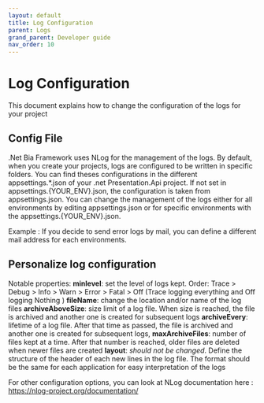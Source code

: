 ```yaml
---
layout: default
title: Log Configuration
parent: Logs
grand_parent: Developer guide
nav_order: 10
---
```


# Log Configuration
This document explains how to change the configuration of the logs for your project 

## Config File
.Net Bia Framework uses NLog for the management of the logs.
By default, when you create your projects, logs are configured to be written in specific folders. You can find theses configurations in the different appsettings.*.json of your .net Presentation.Api project.
If not set in appsettings.{YOUR_ENV}.json, the configuration is taken from appsettings.json.
You can change the management of the logs either for all environments by editing appsettings.json or for specific environments with the appsettings.{YOUR_ENV}.json.

Example : If you decide to send error logs by mail, you can define a different mail address for each environments.

## Personalize log configuration
Notable properties:
**minlevel**: set the level of logs kept. Order: Trace > Debug > Info > Warn > Error > Fatal > Off (Trace logging everything and Off logging Nothing )
**fileName**: change the location and/or name of the log files
**archiveAboveSize**: size limit of a log file. When size is reached, the file is archived and another one is created for subsequent logs
**archiveEvery**: lifetime of a log file. After that time as passed, the file is archived and another one is created for subsequent logs,
**maxArchiveFiles**: number of files kept at a time. After that number is reached, older files are deleted when newer files are created
**layout**: *should not be changed*. Define the structure of the header of each new lines in the log file. The format should be the same for each application for easy interpretation of the logs

For other configuration options, you can look at NLog documentation here : https://nlog-project.org/documentation/